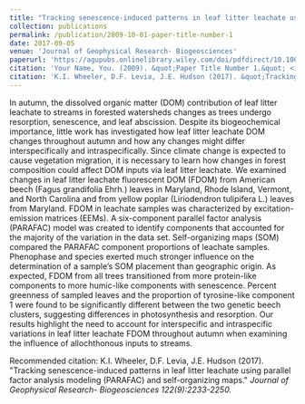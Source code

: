 ```yaml
---
title: "Tracking senescence‐induced patterns in leaf litter leachate using parallel factor analysis (PARAFAC) modeling and self‐organizing maps"
collection: publications
permalink: /publication/2009-10-01-paper-title-number-1
date: 2017-09-05
venue: 'Journal of Geophysical Research- Biogeosciences'
paperurl: 'https://agupubs.onlinelibrary.wiley.com/doi/pdfdirect/10.1002/2016JG003677'
citation: 'Your Name, You. (2009). &quot;Paper Title Number 1.&quot; <i>Journal 1</i>. 1(1).'
citation: 'K.I. Wheeler, D.F. Levia, J.E. Hudson (2017). &quot;Tracking senescence-induced patterns in leaf litter leachate using parallel factor analysis modeling (PARAFAC) and self-organizing maps.&quot; <i>Journal of Geophysical Research- Biogeosciences<i> 122(9):2233-2250.' 
---
```

In autumn, the dissolved organic matter (DOM) contribution of leaf litter leachate to streams in forested watersheds changes as trees undergo resorption, senescence, and leaf abscission. Despite its biogeochemical importance, little work has investigated how leaf litter leachate DOM changes throughout autumn and how any changes might differ interspecifically and intraspecifically. Since climate change is expected to cause vegetation migration, it is necessary to learn how changes in forest composition could affect DOM inputs via leaf litter leachate. We examined changes in leaf litter leachate fluorescent DOM (FDOM) from American beech (Fagus grandifolia Ehrh.) leaves in Maryland, Rhode Island, Vermont, and North Carolina and from yellow poplar (Liriodendron tulipifera L.) leaves from Maryland. FDOM in leachate samples was characterized by excitation-emission matrices (EEMs). A six-component parallel factor analysis (PARAFAC) model was created to identify components that accounted for the majority of the variation in the data set. Self-organizing maps (SOM) compared the PARAFAC component proportions of leachate samples. Phenophase and species exerted much stronger influence on the determination of a sample’s SOM placement than geographic origin. As expected, FDOM from all trees transitioned from more protein-like components to more humic-like components with senescence. Percent greenness of sampled leaves and the proportion of tyrosine-like component 1 were found to be significantly different between the two genetic beech clusters, suggesting differences in photosynthesis and resorption. Our results highlight the need to account for interspecific and intraspecific variations in leaf litter leachate FDOM throughout autumn when examining the influence of allochthonous inputs to streams.


Recommended citation: K.I. Wheeler, D.F. Levia, J.E. Hudson (2017). "Tracking senescence-induced patterns in leaf litter leachate using parallel factor analysis modeling (PARAFAC) and self-organizing maps." <i>Journal of Geophysical Research- Biogeosciences<i> 122(9):2233-2250.

